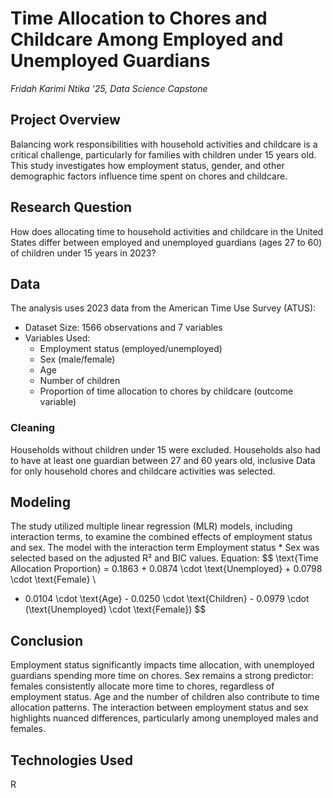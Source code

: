 # Time Allocation to Chores and Childcare Among Employed and Unemployed Guardians
_Fridah Karimi Ntika '25, Data Science Capstone_

## Project Overview
Balancing work responsibilities with household activities and childcare is a critical challenge, particularly for families with children under 15 years old. This study investigates how employment status, gender, and other demographic factors influence time spent on chores and childcare.

## Research Question
How does allocating time to household activities and childcare in the United States differ between employed and unemployed guardians (ages 27 to 60) of children under 15 years in 2023?

## Data
The analysis uses 2023 data from the American Time Use Survey (ATUS):
* Dataset Size: 1566 observations and 7 variables
* Variables Used:
  * Employment status (employed/unemployed)
  * Sex (male/female)
  * Age
  * Number of children
  * Proportion of time allocation to chores by childcare (outcome variable)

### Cleaning
Households without children under 15 were excluded.
Households also had to have at least one guardian between 27 and 60 years old, inclusive
Data for only household chores and childcare activities was selected.

## Modeling
The study utilized multiple linear regression (MLR) models, including interaction terms, to examine the combined effects of employment status and sex.
The model with the interaction term Employment status * Sex was selected based on the adjusted R² and BIC values.
Equation:
$$
\text{Time Allocation Proportion} = 0.1863 + 0.0874 \cdot \text{Unemployed} + 0.0798 \cdot \text{Female} \\
+ 0.0104 \cdot \text{Age} - 0.0250 \cdot \text{Children} - 0.0979 \cdot (\text{Unemployed} \cdot \text{Female})
$$

## Conclusion
Employment status significantly impacts time allocation, with unemployed guardians spending more time on chores.
Sex remains a strong predictor: females consistently allocate more time to chores, regardless of employment status.
Age and the number of children also contribute to time allocation patterns.
The interaction between employment status and sex highlights nuanced differences, particularly among unemployed males and females.

## Technologies Used
R
